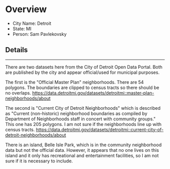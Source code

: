 # Overview

* City Name: Detroit
* State: MI
* Person: Sam Pavlekovsky

## Details

---

There are two datasets here from the City of Detroit Open Data Portal. Both are published by the city and appear official/used for municipal purposes.

The first is the "Official Master Plan" neighborhoods. There are 54 polygons. The boundaries are clipped to census tracts so there should be no overlaps. https://data.detroitmi.gov/datasets/detroitmi::master-plan-neighborhoods/about

The second is "Current City of Detroit Neighborhoods" which is described as "Current (non-historic) neighborhood boundaries as compiled by Department of Neighborhoods staff in concert with community groups." This one has 205 polygons. I am not sure if the neighborhoods line up with census tracts. https://data.detroitmi.gov/datasets/detroitmi::current-city-of-detroit-neighborhoods/about

There is an island, Belle Isle Park, which is in the community neighborhood data but not the official data. However, it appears that no one lives on this island and it only has recreational and entertainment facilities, so I am not sure if it is necessary to include.
